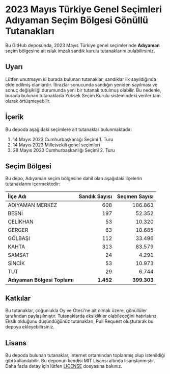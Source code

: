 # 2023 Mayıs Türkiye Genel Seçimleri Adıyaman Seçim Bölgesi Gönüllü Tutanakları

Bu GitHub deposunda, 2023 Mayıs Türkiye genel seçimlerinde **Adıyaman** seçim bölgesine ait ıslak imzalı sandık kurulu tutanaklarını bulabilirsiniz.

## Uyarı

Lütfen unutmayın ki burada bulunan tutanaklar, sandıklar ilk sayıldığında elde edilmiş olanlardır. İtirazlar sonucunda sandığın yeniden sayılması ve sonuç değişikliği durumunda yeni bir tutanak tutulmuş olabilir. Bu nedenle, burada bulunan tutanaklarla Yüksek Seçim Kurulu sistemindeki veriler tam olarak örtüşmeyebilir.

## İçerik

Bu depoda aşağıdaki seçimlere ait tutanaklar bulunmaktadır:

1. 14 Mayıs 2023 Cumhurbaşkanlığı Seçimi 1. Turu
2. 14 Mayıs 2023 Milletvekili genel seçimleri
3. 28 Mayıs 2023 Cumhurbaşkanlığı Seçimi 2. Turu

## Seçim Bölgesi

Bu depo, Adıyaman seçim bölgesine dahil olan aşağıdaki ilçelerin tutanaklarını içermektedir:

| İlçe Adı | Sandık Sayısı | Seçmen Sayısı |
| :------- | ------------: | ------------: |
 | ADIYAMAN MERKEZ  |          608  |      186.863  | 
 | BESNİ  |          197  |       52.352  | 
 | ÇELİKHAN  |           53  |       10.320  | 
 | GERGER  |           63  |       10.685  | 
 | GÖLBAŞI  |          112  |       33.496  | 
 | KAHTA  |          313  |       83.579  | 
 | SAMSAT  |           24  |        4.291  | 
 | SİNCİK  |           53  |       10.973  | 
 | TUT  |           29  |        6.744  |
| **Adıyaman Bölgesi Toplamı**  |  **1.452**  |  **399.303**  |

## Katkılar

Bu tutanaklar, çoğunlukla Oy ve Ötesi'ne ait olmak üzere, gönüllüler tarafından paylaşılmıştır. Tutanaklarda eksiklikler olabileceğini hatırlatırız. Eksik olduğunu düşündüğünüz tutanakları, Pull Request oluşturarak bu depoya ekleyebilirsiniz.

## Lisans

Bu depoda bulunan tutanaklar, internet ortamından toplanmış olup istenildiği gibi kullanılabilir.
Bu deponun kendisi MIT Lisansı altında lisanslanmıştır. Daha fazla detay için lütfen [LICENSE](LICENSE) dosyasına bakınız.
